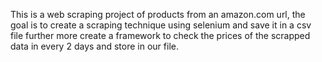 This is a web scraping project of products from an amazon.com url, the goal is to create a scraping technique using selenium and save it in a csv file further more create a framework to check the prices of the scrapped data in every 2 days and store in our file.
